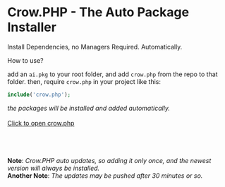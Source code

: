 # Crow.PHP - The Auto Package Installer
Install Dependencies, no Managers Required. Automatically.

How to use?

add an `ai.pkg` to your root folder, and add `crow.php` from the repo to that folder.
then, require `crow.php` in your project like this:
```PHP
include('crow.php');
```
*the packages will be installed and added automatically.*
<br><br>
[Click to open crow.php](https://github.com/chattybot0/crow.php/blob/main/crow.php)
<br><br><br><br><br>
**Note**: _Crow.PHP auto updates, so adding it only once, and the newest version will always be installed._
<br>
**Another Note**: _The updates may be pushed after 30 minutes or so._
